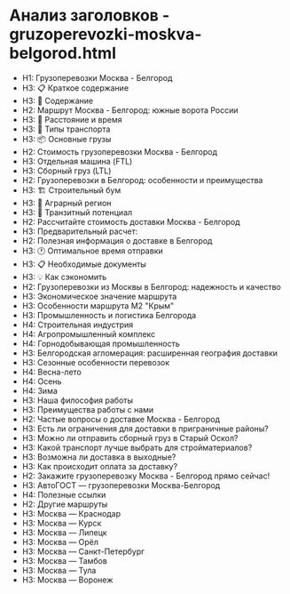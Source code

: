 # Анализ заголовков - gruzoperevozki-moskva-belgorod.html

- H1: Грузоперевозки Москва - Белгород
- H3: 📋 Краткое содержание
- H3: 📑 Содержание
- H2: Маршрут Москва - Белгород: южные ворота России
- H3: 📍 Расстояние и время
- H3: 🚚 Типы транспорта
- H3: 📦 Основные грузы
- H2: Стоимость грузоперевозки Москва - Белгород
- H3: Отдельная машина (FTL)
- H3: Сборный груз (LTL)
- H2: Грузоперевозки в Белгород: особенности и преимущества
- H3: 🏗️ Строительный бум
- H3: 🌾 Аграрный регион
- H3: 🚛 Транзитный потенциал
- H2: Рассчитайте стоимость доставки Москва - Белгород
- H3: Предварительный расчет:
- H2: Полезная информация о доставке в Белгород
- H3: 🕐 Оптимальное время отправки
- H3: 📋 Необходимые документы
- H3: 💡 Как сэкономить
- H2: Грузоперевозки из Москвы в Белгород: надежность и качество
- H3: Экономическое значение маршрута
- H3: Особенности маршрута М2 "Крым"
- H3: Промышленность и логистика Белгорода
- H4: Строительная индустрия
- H4: Агропромышленный комплекс
- H4: Горнодобывающая промышленность
- H3: Белгородская агломерация: расширенная география доставки
- H3: Сезонные особенности перевозок
- H4: Весна-лето
- H4: Осень
- H4: Зима
- H3: Наша философия работы
- H3: Преимущества работы с нами
- H2: Частые вопросы о доставке Москва - Белгород
- H3: Есть ли ограничения для доставки в приграничные районы?
- H3: Можно ли отправить сборный груз в Старый Оскол?
- H3: Какой транспорт лучше выбрать для стройматериалов?
- H3: Возможна ли доставка в выходные?
- H3: Как происходит оплата за доставку?
- H2: Закажите грузоперевозку Москва - Белгород прямо сейчас!
- H3: АвтоГОСТ — грузоперевозки Москва-Белгород
- H4: Полезные ссылки
- H2: Другие маршруты
- H3: Москва — Краснодар
- H3: Москва — Курск
- H3: Москва — Липецк
- H3: Москва — Орёл
- H3: Москва — Санкт-Петербург
- H3: Москва — Тамбов
- H3: Москва — Тула
- H3: Москва — Воронеж
